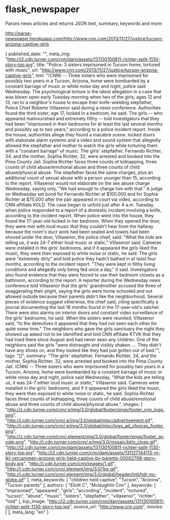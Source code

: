 flask_newspaper
===============

Parses news articles and returns JSON text, summary, keywords and more:

  http://parse-newspaper.herokuapp.com/http://www.cnn.com/2013/11/27/justice/tucson-arizona-captive-girls
  
  {
    published_date: "",
    meta_img: "http://i2.cdn.turner.com/cnn/dam/assets/131130100811-richter-split-1130-story-top.jpg",
    title: "Police: 3 sisters imprisoned in Tucson home, tortured with music",
    url: "http://www.cnn.com/2013/11/27/justice/tucson-arizona-captive-girls",
    text: "(CNN) -- Three sisters who were imprisoned for possibly two years in a Tucson, Arizona, home were bombarded by a constant barrage of music or white noise day and night, police said Wednesday. The psychological torture is the latest allegation in a case that was blown open early Tuesday morning when two of the girls, ages 12 and 13, ran to a neighbor's house to escape their knife-wielding stepfather, Police Chief Roberto Villasenor said during a news conference. Authorities found the third sister, age 17, locked in a bedroom, he said. The girls -- who appeared malnourished and extremely filthy -- told investigators that they had been "imprisoned in their bedrooms for at least the last several months and possibly up to two years," according to a police incident report. Inside the house, authorities allege they found a macabre scene: locked doors with elaborate alarm systems and a video and sound system that allegedly allowed the stepfather and mother to watch the girls while torturing them with a "constant barrage" of music. The girls' stepfather, Fernando Richter, 34, and the mother, Sophia Richter, 32, were arrested and booked into the Pima County Jail. Sophia Richter faces three counts of kidnapping, three counts of child abuse/emotional abuse and three counts of child abuse/physical abuse. The stepfather faces the same charges, plus an additional count of sexual abuse with a person younger than 15, according to the report. Villasenor would not elaborate on the sex abuse charge Wednesday, saying only, "We had enough to charge him with that." A judge on Wednesday set bond for Fernando Richter at $100,000 and for Sophia Richter at $75,000 after the pair appeared in court via video, according to CNN affiliate KOLD. The case began to unfold just after 4 a.m. Tuesday, when police responded to a report of a domestic incident involving a knife, according to the incident report. When police went into the house, they found the 17-year-old locked in her bedroom. When they opened the door, they were met with loud music that they couldn't hear from the hallway because the room's duct work had been sealed and towels had been shoved under the door, Villasenor, the police chief, said. "What the kids are telling us, it was 24-7 either loud music or static," Villasenor said. Cameras were installed in the girls' bedrooms, and if it appeared the girls liked the music, they were then exposed to white noise or static, he said. The girls were "extremely dirty" and told police they hadn't bathed in at least four months, according to the incident report. "They were kept in filthy living conditions and allegedly only being fed once a day," it said. Investigators also found evidence that they were forced to use their bedroom closets as a bathroom, according to the report. A reporter during the Wednesday news conference told Villasenor that the girls' grandmother accused the three of exaggerating their plight, saying the girls were home schooled and not allowed outside because their parents didn't like the neighborhood. Several pieces of evidence suggest otherwise, the chief said, citing specifically a journal documenting the last 18 months found in the 17-year-old's satchel. There were also alarms on interior doors and constant video surveillance of the girls' bedrooms, he said. When the sisters were reunited, Villasenor said, "to the detectives it appeared that they had not seen each other for quite some time." The neighbors who gave the girls sanctuary the night they showed up asked not to be identified and told CNN affiliate KTVK that they had lived there since August and had never seen any children. One of the neighbors said the girls "were distraught and visibly shaken. ... They didn't have any shoes on, and they looked like they had just gotten out of bed."",
    tags: "[]",
    summary: "The girls' stepfather, Fernando Richter, 34, and the mother, Sophia Richter, 32, were arrested and booked into the Pima County Jail. (CNN) -- Three sisters who were imprisoned for possibly two years in a Tucson, Arizona, home were bombarded by a constant barrage of music or white noise day and night, police said Wednesday. "What the kids are telling us, it was 24-7 either loud music or static," Villasenor said. Cameras were installed in the girls' bedrooms, and if it appeared the girls liked the music, they were then exposed to white noise or static, he said. Sophia Richter faces three counts of kidnapping, three counts of child abuse/emotional abuse and three counts of child abuse/physical abuse.",
    images: [
      "http://z.cdn.turner.com/cnn/.e/img/3.0/global/footer/pngs/footer_cnn_logo.png",
      "http://i.cdn.turner.com/cnn/.e/img/3.0/global/misc/advertisement.gif",
      "http://i.cdn.turner.com/cnn/.e/img/3.0/global/misc/logo_ad_choices_footer.png",
      "http://z.cdn.turner.com/cnn/.element/img/3.0/global/footer/pngs/footer_google.png",
      "http://i.cdn.turner.com/cnn/.e/img/3.0/mosaic/bttn_close.gif",
      "http://i2.cdn.turner.com/cnn/dam/assets/131130100811-richter-split-1130-story-top.jpg",
      "http://i2.cdn.turner.com/cnn/dam/assets/131127144113-nr-lkl-vercammen-arizona-girls-held-captive-by-parents-00002708-story-body.jpg",
      "http://i.cdn.turner.com/cnn/images/1.gif",
      "http://i.cdn.turner.com/cnn/.element/img/3.0/1px.gif",
      "http://i.cdn.turner.com/cnn/.element/img/3.0/global/header/intl/hdr-no-globe.gif"
    ],
    meta_keywords: [
      "children held captive",
      "Tucson",
      "Arizona",
      "Tucson parents"
    ],
    authors: [
      "Eliott C",
      "Mclaughlin Cnn"
    ],
    keywords: [
      "imprisoned",
      "appeared",
      "girls",
      "according",
      "incident",
      "tortured",
      "tucson",
      "abuse",
      "music",
      "sisters",
      "stepfather",
      "villasenor",
      "richter",
      "told"
    ],
    top_image: "http://i2.cdn.turner.com/cnn/dam/assets/131130100811-richter-split-1130-story-top.jpg",
    source_url: "http://www.cnn.com",
    movies: [ ],
    meta_lang: "en"
  }
